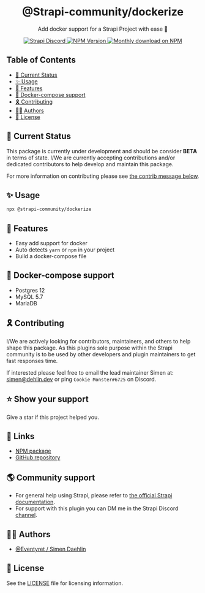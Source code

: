 <div align="center">
<h1>@Strapi-community/dockerize</h1>
	
<p style="margin-top: 0;">Add docker support for a Strapi Project with ease 🚀</p>
	
<p>
  <a href="https://discord.strapi.io">
    <img src="https://img.shields.io/discord/811989166782021633?color=blue&label=strapi-discord" alt="Strapi Discord">
  </a>
  <a href="https://www.npmjs.org/package/@strapi-community/dockerize">
    <img src="https://img.shields.io/npm/v/@strapi-community/dockerize/latest.svg" alt="NPM Version" />
  </a>
  <a href="https://www.npmjs.org/package/@strapi-community/dockerize">
    <img src="https://img.shields.io/npm/dm/@strapi-community/dockerize" alt="Monthly download on NPM" />
  </a>
</p>
</div>

## Table of Contents <!-- omit in toc -->

- [🚦 Current Status](#---current-status)
- [✨ Usage](#--usage)
- [🚀 Features](#----features)
- [🐳 Docker-compose support](#----docker-compose-support)
- [🎗 Contributing](#----contributing)
- [🙋‍♀️ Authors](#------authors)
- [🔖 License](#---license)

## 🚦 Current Status

This package is currently under development and should be consider **BETA** in terms of state. I/We are currently accepting contributions and/or dedicated contributors to help develop and maintain this package.

For more information on contributing please see [the contrib message below](#contributing).

## ✨ Usage

```bash
npx @strapi-community/dockerize
```

## 🚀 Features

- Easy add support for docker
- Auto detects `yarn` or `npm` in your project
- Build a docker-compose file

## 🐳 Docker-compose support

- Postgres 12
- MySQL 5.7
- MariaDB

## 🎗 Contributing

I/We are actively looking for contributors, maintainers, and others to help shape this package. As this plugins sole purpose within the Strapi community is to be used by other developers and plugin maintainers to get fast responses time.

If interested please feel free to email the lead maintainer Simen at: simen@dehlin.dev or ping `Cookie Monster#6725` on Discord.

## ⭐️ Show your support

Give a star if this project helped you.

## 🔗 Links

- [NPM package](https://www.npmjs.com/package/@strapi-community/dockerize)
- [GitHub repository](https://github.com/strapi-community/strapi-tool-dockerize)

## 🌎 Community support

- For general help using Strapi, please refer to [the official Strapi documentation](https://strapi.io/documentation/).
- For support with this plugin you can DM me in the Strapi Discord [channel](https://discord.strapi.io/).

## 🙋‍♀️ Authors

- [@Eventyret / Simen Daehlin](https://github.com/Eventyret)

## 🔖 License

See the [LICENSE](./LICENSE.md) file for licensing information.
